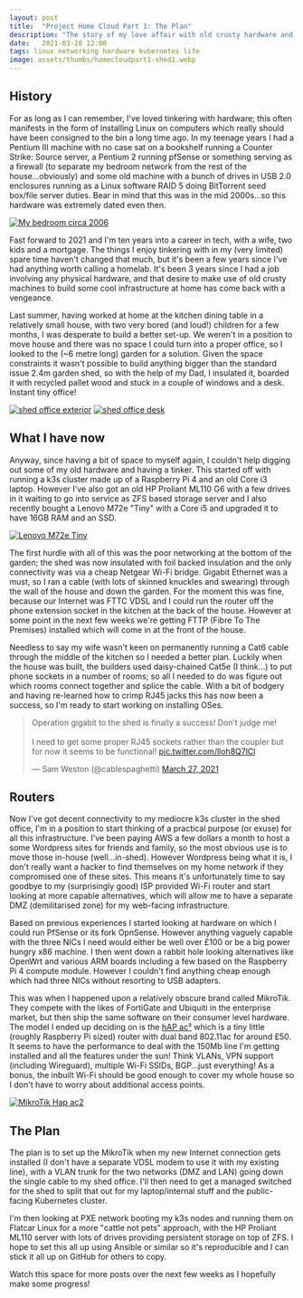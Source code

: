 ```yaml
---
layout: post
title:  "Project Home Cloud Part 1: The Plan"
description: "The story of my love affair with old crusty hardware and the beginnings of my plan to turn my shed into my own personal cloud provider."
date:   2021-03-28 12:00
tags: linux networking hardware kubernetes life
image: assets/thumbs/homecloudpart1-shed1.webp
---
```


## History

For as long as I can remember, I've loved tinkering with hardware; this often manifests in the form of installing Linux on computers which really should have been consigned to the bin a long time ago. In my teenage years I had a Pentium III machine with no case sat on a bookshelf running a Counter Strike: Source server, a Pentium 2 running pfSense or something serving as a firewall (to separate my bedroom network from the rest of the house...obviously) and some old machine with a bunch of drives in USB 2.0 enclosures running as a Linux software RAID 5 doing BitTorrent seed box/file server duties. Bear in mind that this was in the mid 2000s...so this hardware was extremely dated even then.

[![My bedroom circa 2006](/assets/thumbs/homecloudpart1-bedroom.webp)](/assets/homecloudpart1-bedroom.webp)

Fast forward to 2021 and I'm ten years into a career in tech, with a wife, two kids and a mortgage. The things I enjoy tinkering with in my (very limited) spare time haven't changed that much, but it's been a few years since I've had anything worth calling a homelab. It's been 3 years since I had a job involving any physical hardware, and that desire to make use of old crusty machines to build some cool infrastructure at home has come back with a vengeance.

Last summer, having worked at home at the kitchen dining table in a relatively small house, with two very bored (and loud!) children for a few months, I was desperate to build a better set-up. We weren't in a position to move house and there was no space I could turn into a proper office, so I looked to the (~6 metre long) garden for a solution. Given the space constraints it wasn't possible to build anything bigger than the standard issue 2.4m garden shed, so with the help of my Dad, I insulated it, boarded it with recycled pallet wood and stuck in a couple of windows and a desk. Instant tiny office!

[![shed office exterior](/assets/thumbs/homecloudpart1-shed1.webp)](/assets/homecloudpart1-shed1.webp)
[![shed office desk](/assets/thumbs/homecloudpart1-shed2.webp)](/assets/homecloudpart1-shed2.webp)

## What I have now

Anyway, since having a bit of space to myself again, I couldn't help digging out some of my old hardware and having a tinker. This started off with running a k3s cluster made up of a Raspberry Pi 4 and an old Core i3 laptop. However I've also got an old HP Proliant ML110 G6 with a few drives in it waiting to go into service as ZFS based storage server and I also recently bought a Lenovo M72e "Tiny" with a Core i5 and upgraded it to have 16GB RAM and an SSD.

[![Lenovo M72e Tiny](/assets/thumbs/homecloudpart1-m72e.webp)](/assets/homecloudpart1-m72e.webp)

The first hurdle with all of this was the poor networking at the bottom of the garden; the shed was now insulated with foil backed insulation and the only connectivity was via a cheap Netgear Wi-Fi bridge. Gigabit Ethernet was a must, so I ran a cable (with lots of skinned knuckles and swearing) through the wall of the house and down the garden. For the moment this was fine, because our Internet was FTTC VDSL and I could run the router off the phone extension socket in the kitchen at the back of the house. However at some point in the next few weeks we're getting FTTP (Fibre To The Premises) installed which will come in at the front of the house.

Needless to say my wife wasn't keen on permanently running a Cat6 cable through the middle of the kitchen so I needed a better plan. Luckily when the house was built, the builders used daisy-chained Cat5e (I think...) to put phone sockets in a number of rooms; so all I needed to do was figure out which rooms connect together and splice the cable. With a bit of bodgery and having re-learned how to crimp RJ45 jacks this has now been a success, so I'm ready to start working on installing OSes.

<blockquote class="twitter-tweet"><p lang="en" dir="ltr">Operation gigabit to the shed is finally a success! Don’t judge me!<br><br>I need to get some proper RJ45 sockets rather than the coupler but for now it seems to be functional! <a href="https://t.co/lloh8Q7lCl">pic.twitter.com/lloh8Q7lCl</a></p>&mdash; Sam Weston (@cablespaghetti) <a href="https://twitter.com/cablespaghetti/status/1375937556588728320?ref_src=twsrc%5Etfw">March 27, 2021</a></blockquote> <script async src="https://platform.twitter.com/widgets.js" charset="utf-8"></script> 

## Routers

Now I've got decent connectivity to my mediocre k3s cluster in the shed office, I'm in a position to start thinking of a practical purpose (or exuse) for all this infrastructure. I've been paying AWS a few dollars a month to host a some Wordpress sites for friends and family, so the most obvious use is to move those in-house (well...in-shed). However Wordpress being what it is, I don't really want a hacker to find themselves on my home network if they compromised one of these sites. This means it's unfortunately time to say goodbye to my (surprisingly good) ISP provided Wi-Fi router and start looking at more capable alternatives, which will allow me to have a separate DMZ (demilitarised zone) for my web-facing infrastructure.

Based on previous experiences I started looking at hardware on which I could run PfSense or its fork OpnSense. However anything vaguely capable with the three NICs I need would either be well over £100 or be a big power hungry x86 machine. I then went down a rabbit hole looking alternatives like OpenWrt and various ARM boards including a few based on the Raspberry Pi 4 compute module. However I couldn't find anything cheap enough which had three NICs without resorting to USB adapters.

This was when I happened upon a relatively obscure brand called MikroTik. They compete with the likes of FortiGate and Ubiquiti in the enterprise market, but then ship the same software on their consumer level hardware. The model I ended up deciding on is the [hAP ac²](https://mikrotik.com/product/hap_ac2) which is a tiny little (roughly Raspberry Pi sized) router with dual band 802.11ac for around £50. It seems to have the performance to deal with the 150Mb line I'm getting installed and all the features under the sun! Think VLANs, VPN support (including Wireguard), multiple Wi-Fi SSIDs, BGP...just everything! As a bonus, the inbuilt Wi-Fi should be good enough to cover my whole house so I don't have to worry about additional access points.

[![MikroTik Hap ac2](/assets/thumbs/homecloudpart1-mikrotik.webp)](/assets/homecloudpart1-mikrotik.webp)

## The Plan

The plan is to set up the MikroTik when my new Internet connection gets installed (I don't have a separate VDSL modem to use it with my existing line), with a VLAN trunk for the two networks (DMZ and LAN) going down the single cable to my shed office. I'll then need to get a managed switched for the shed to split that out for my laptop/internal stuff and the public-facing Kubernetes cluster.

I'm then looking at PXE network booting my k3s nodes and running them on Flatcar Linux for a more "cattle not pets" approach, with the HP Proliant ML110 server with lots of drives providing persistent storage on top of ZFS. I hope to set this all up using Ansible or similar so it's reproducible and I can stick it all up on GitHub for others to copy.

Watch this space for more posts over the next few weeks as I hopefully make some progress!

